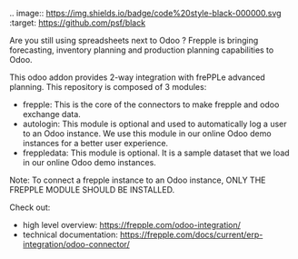 .. image:: https://img.shields.io/badge/code%20style-black-000000.svg
   :target: https://github.com/psf/black

Are you still using spreadsheets next to Odoo ?
Frepple is bringing forecasting, inventory planning and production planning capabilities to Odoo.

This odoo addon provides 2-way integration with frePPLe advanced planning.
This repository is composed of 3 modules:
- frepple: This is the core of the connectors to make frepple and odoo exchange data.
- autologin: This module is optional and used to automatically log a user to an Odoo instance. We use this module in our online Odoo demo instances for a better user experience.
- freppledata: This module is optional. It is a sample dataset that we load in our online Odoo demo instances.

Note: To connect a frepple instance to an Odoo instance, ONLY THE FREPPLE MODULE SHOULD BE INSTALLED.

Check out:

- high level overview: https://frepple.com/odoo-integration/
- technical documentation: https://frepple.com/docs/current/erp-integration/odoo-connector/



